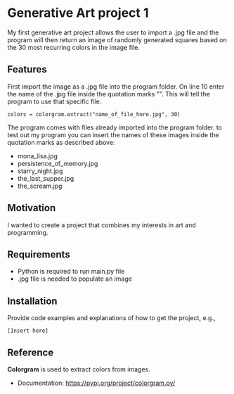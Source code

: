 # Generative Art project 1

My first generative art project allows the user to import a .jpg file and the program will then return an image of
randomly generated squares based on the 30 most recurring colors in the image file.

## Features

First import the image as a .jpg file into the program folder. On line 10 enter the name of the .jpg file
inside the quotation marks "". This will tell the program to use that specific file.
        
    colors = colorgram.extract("name_of_file_here.jpg", 30)

The program comes with files already imported into the program folder. to test out my program you can insert the names
of these images inside the quotation marks as described above:

+ mona_lisa.jpg
+ persistence_of_memory.jpg
+ starry_night.jpg
+ the_last_supper.jpg
+ the_scream.jpg


## Motivation

I wanted to create a project that combines my interests in art and programming.

## Requirements

+ Python is required to run main.py file
+ .jpg file is needed to populate an image

## Installation

Provide code examples and explanations of how to get the project, e.g.,

	[Insert here]

## Reference

**Colorgram** is used to extract colors from images.
+ Documentation: https://pypi.org/project/colorgram.py/
